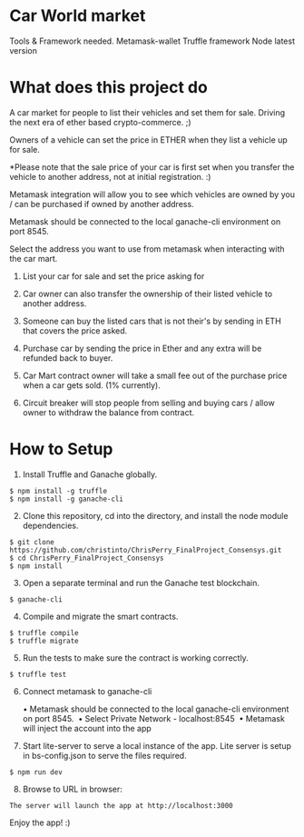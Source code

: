 # Car World market
Tools & Framework needed.
Metamask-wallet
Truffle framework
Node latest version

# What does this project do

A car market for people to list their vehicles and set them for sale.
Driving the next era of ether based crypto-commerce. ;)

Owners of a vehicle can set the price in ETHER when they list a vehicle up for sale.

*Please note that the sale price of your car is first set when you transfer the vehicle to another address, not at initial registration. :)

Metamask integration will allow you to see which vehicles are owned by you / can be purchased if owned by another address.

Metamask should be connected to the local ganache-cli environment on port 8545. 

Select the address you want to use from metamask when interacting with the car mart. 

1. List your car for sale and set the price asking for
2. Car owner can also transfer the ownership of their listed vehicle to another address.
3. Someone can buy the listed cars that is not their's by sending in ETH that covers the price asked.
4. Purchase car by sending the price in Ether and any extra will be refunded back to buyer. 

5. Car Mart contract owner will take a small fee out of the purchase price when a car gets sold. (1% currently).
6. Circuit breaker will stop people from selling and buying cars / allow owner to withdraw the balance from contract.

# How to Setup

1. Install Truffle and Ganache globally.

```
$ npm install -g truffle
$ npm install -g ganache-cli
```

2. Clone this repository, cd into the directory, and install the node module dependencies.
```
$ git clone https://github.com/christinto/ChrisPerry_FinalProject_Consensys.git
$ cd ChrisPerry_FinalProject_Consensys
$ npm install
```

3. Open a separate terminal and run the Ganache test blockchain.
```
$ ganache-cli
```

4. Compile and migrate the smart contracts.
```
$ truffle compile
$ truffle migrate
```

5. Run the tests to make sure the contract is working correctly.
```
$ truffle test
```
6. Connect metamask to ganache-cli

	•	Metamask should be connected to the local ganache-cli environment on port 8545. 
	•	Select Private Network - localhost:8545 
	•	Metamask will inject the account into the app 

7. Start lite-server to serve a local instance of the app. 
Lite server is setup in bs-config.json to serve the files required.
```
$ npm run dev
```

8. Browse to URL in browser:
```
The server will launch the app at http://localhost:3000
```
Enjoy the app! :)
